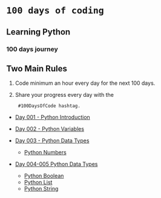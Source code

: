 # **`100 days of coding`** 
## **Learning Python**
### **100 days journey**

## **Two Main Rules**

1.  Code minimum an hour every day for the next 100 days.
2. Share your progress every day with the 

        #100DaysOfCode hashtag.

- [Day 001 - Python Introduction](./day-001/day-001.md)
- [Day 002 - Python Variables](./day-002/day-002.md)
- [Day 003 - Python Data Types](./day-003/notes.md)
    - [Python Numbers](./day-003/number-type.md)

- [Day 004-005 Python Data Types](./day-004-005/notes.md)
    - [Python Boolean](./day-004-007/notes.md)
    - [Python List](./day-004-007/list-type.md)
    - [Python String](./day-008/python-string.md)